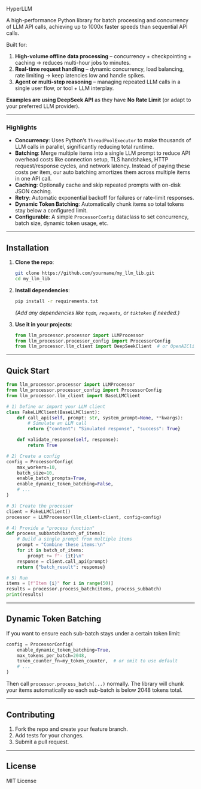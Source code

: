 HyperLLM

A high-performance Python library for batch processing and concurrency of LLM API calls, achieving up to 1000x faster speeds than sequential API calls.

Built for:
1. **High-volume offline data processing** – concurrency + checkpointing + caching → reduces multi-hour jobs to minutes.  
2. **Real-time request handling** – dynamic concurrency, load balancing, rate limiting → keep latencies low and handle spikes.  
3. **Agent or multi-step reasoning** – managing repeated LLM calls in a single user flow, or tool + LLM interplay.

**Examples are using DeepSeek API** as they have **No Rate Limit** (or adapt to your preferred LLM provider).

---

### Highlights

- **Concurrency**: Uses Python’s `ThreadPoolExecutor` to make thousands of LLM calls in parallel, significantly reducing total runtime.  
- **Batching**: Merge multiple items into a single LLM prompt to reduce API overhead costs like connection setup, TLS handshakes, HTTP request/response cycles, and network latency. Instead of paying these costs per item, our auto batching amortizes them across multiple items in one API call.
- **Caching**: Optionally cache and skip repeated prompts with on-disk JSON caching.  
- **Retry**: Automatic exponential backoff for failures or rate-limit responses.  
- **Dynamic Token Batching**: Automatically chunk items so total tokens stay below a configured limit.  
- **Configurable**: A simple `ProcessorConfig` dataclass to set concurrency, batch size, dynamic token usage, etc.

---

## Installation

1. **Clone the repo**:
   ```bash
   git clone https://github.com/yourname/my_llm_lib.git
   cd my_llm_lib
   ```

2. **Install dependencies**:
   ```bash
   pip install -r requirements.txt
   ```
   *(Add any dependencies like `tqdm`, `requests`, or `tiktoken` if needed.)*

3. **Use it in your projects**:
   ```python
   from llm_processor.processor import LLMProcessor
   from llm_processor.processor_config import ProcessorConfig
   from llm_processor.llm_client import DeepSeekClient  # or OpenAIClient, etc.
   ```

---

## Quick Start

```python
from llm_processor.processor import LLMProcessor
from llm_processor.processor_config import ProcessorConfig
from llm_processor.llm_client import BaseLLMClient

# 1) Define or import your LLM client
class FakeLLMClient(BaseLLMClient):
    def call_api(self, prompt: str, system_prompt=None, **kwargs):
        # Simulate an LLM call
        return {"content": "Simulated response", "success": True}

    def validate_response(self, response):
        return True

# 2) Create a config
config = ProcessorConfig(
    max_workers=10,
    batch_size=10,
    enable_batch_prompts=True,
    enable_dynamic_token_batching=False,
    # ...
)

# 3) Create the processor
client = FakeLLMClient()
processor = LLMProcessor(llm_client=client, config=config)

# 4) Provide a "process function"
def process_subbatch(batch_of_items):
    # Build a single prompt from multiple items
    prompt = "Combine these items:\n"
    for it in batch_of_items:
        prompt += f"- {it}\n"
    response = client.call_api(prompt)
    return {"batch_result": response}

# 5) Run
items = [f"Item {i}" for i in range(50)]
results = processor.process_batch(items, process_subbatch)
print(results)
```

---

## Dynamic Token Batching

If you want to ensure each sub-batch stays under a certain token limit:

```python
config = ProcessorConfig(
    enable_dynamic_token_batching=True,
    max_tokens_per_batch=2048,
    token_counter_fn=my_token_counter,  # or omit to use default
    # ...
)
```
Then call `processor.process_batch(...)` normally. The library will chunk your items automatically so each sub-batch is below 2048 tokens total.

---

## Contributing

1. Fork the repo and create your feature branch.
2. Add tests for your changes.
3. Submit a pull request.

---

## License

MIT License
